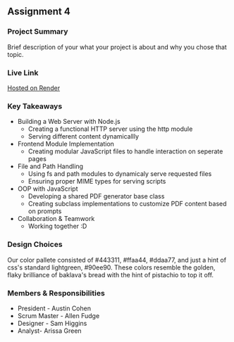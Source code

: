 ## Assignment 4

### Project Summary

Brief description of your what your project is about and why you chose that topic.

### Live Link

[Hosted on Render](https://baklava-n320.onrender.com/)

### Key Takeaways

- Building a Web Server with Node.js
  - Creating a functional HTTP server using the http module
  - Serving different content dynamicallly
- Frontend Module Implementation
  - Creating modular JavaScript files to handle interaction on seperate pages
- File and Path Handling
  - Using fs and path modules to dynamicaly serve requested files
  - Ensuring proper MIME types for serving scripts
- OOP with JavaScript
  - Developing a shared PDF generator base class
  - Creating subclass implementations to customize PDF content based on prompts
- Collaboration & Teamwork
  - Working together :D

### Design Choices

Our color pallete consisted of #443311, #ffaa44, #ddaa77, and just a hint of css's standard lightgreen, #90ee90. These colors resemble the golden, flaky brilliance of baklava's bread with the hint of pistachio to top it off.

### Members & Responsibilities

- President - Austin Cohen
- Scrum Master - Allen Fudge
- Designer - Sam Higgins
- Analyst- Arissa Green
